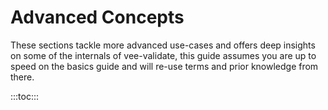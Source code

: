 # Advanced Concepts

These sections tackle more advanced use-cases and offers deep insights on some of the internals of vee-validate, this guide assumes you are up to speed on the basics guide and will re-use terms and prior knowledge from there.

:::toc:::
